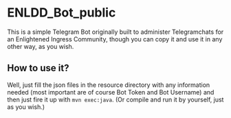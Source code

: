 # ENLDD_Bot_public

This is a simple Telegram Bot originally built to administer Telegramchats for an Enlightened Ingress Community, though you can copy it and use it in any other way, as you wish.

## How to use it?

Well, just fill the json files in the resource directory with any information needed (most important are of course Bot Token and Bot Username) and then just fire it up with `mvn exec:java`. (Or compile and run it by yourself, just as you wish.)
